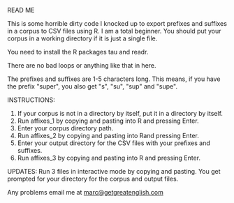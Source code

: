 READ ME

This is some horrible dirty code I knocked up to export prefixes and suffixes in a corpus to CSV files using R.
I am a total beginner.
You should put your corpus in a working directory if it is just a single file.

You need to install the R packages tau and readr.

There are no bad loops or anything like that in here.

The prefixes and suffixes are 1-5 characters long. This means, if you have the prefix "super", you also get "s", "su", "sup" and "supe".


INSTRUCTIONS:

1. If your corpus is not in a directory by itself, put it in a directory by itself.
2. Run affixes_1 by copying and pasting into R and pressing Enter.
3. Enter your corpus directory path.
4. Run  affixes_2 by copying and pasting into Rand pressing Enter.
5. Enter your output directory for the CSV files with your prefixes and suffixes.
6. Run affixes_3 by copying and pasting into R and pressing Enter.

UPDATES:
Run 3 files in interactive mode by copying and pasting. You get prompted for your directory for the corpus and output files.




Any problems email me at marc@getgreatenglish.com